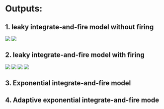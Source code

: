 # Outputs:
## 1. leaky integrate-and-fire model without firing
<img src="https://github.com/alisharifi2000/Computational-Neuroscience-course-SBU/blob/master/Project%201/fig9.png"/>
<img src="https://github.com/alisharifi2000/Computational-Neuroscience-course-SBU/blob/master/Project%201/fig10.png"/>

## 2. leaky integrate-and-fire model with firing 
<img src="https://github.com/alisharifi2000/Computational-Neuroscience-course-SBU/blob/master/Project%201/fig12.png"/>
<img src="https://github.com/alisharifi2000/Computational-Neuroscience-course-SBU/blob/master/Project%201/fig11.png"/>
<img src="https://github.com/alisharifi2000/Computational-Neuroscience-course-SBU/blob/master/Project%201/fig15.png"/>
<img src="https://github.com/alisharifi2000/Computational-Neuroscience-course-SBU/blob/master/Project%201/fig13.png"/>

## 3. Exponential integrate-and-fire model



## 4. Adaptive exponential integrate-and-fire mode
